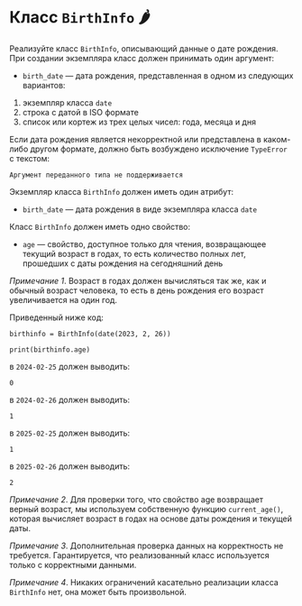 # Класс `BirthInfo` 🌶️
Реализуйте класс `BirthInfo`, описывающий данные о дате рождения. При создании экземпляра класс должен принимать один аргумент:

- `birth_date` — дата рождения, представленная в одном из следующих вариантов:
1. экземпляр класса `date`
2. строка с датой в ISO формате
3. список или кортеж из трех целых чисел: года, месяца и дня

Если дата рождения является некорректной или представлена в каком-либо другом формате, должно быть возбуждено исключение `TypeError` с текстом:

```
Аргумент переданного типа не поддерживается
```
Экземпляр класса `BirthInfo` должен иметь один атрибут:

- `birth_date` — дата рождения в виде экземпляра класса `date`

Класс `BirthInfo` должен иметь одно свойство:

- `age` — свойство, доступное только для чтения, возвращающее текущий возраст в годах, то есть количество полных лет, прошедших с даты рождения на сегодняшний день

*Примечание 1*. Возраст в годах должен вычисляться так же, как и обычный возраст человека, то есть в день рождения его возраст увеличивается на один год.

Приведенный ниже код:

```
birthinfo = BirthInfo(date(2023, 2, 26))

print(birthinfo.age)
```
в `2024-02-25` должен выводить:

```
0
```
в `2024-02-26` должен выводить:

```
1
```
в `2025-02-25` должен выводить:

```
1
```
 в `2025-02-26` должен выводить:

```
2
```
*Примечание 2*. Для проверки того, что свойство age возвращает верный возраст, мы используем собственную функцию `current_age()`, которая вычисляет возраст в годах на основе даты рождения и текущей даты.

*Примечание 3*. Дополнительная проверка данных на корректность не требуется. Гарантируется, что реализованный класс используется только с корректными данными.

*Примечание 4*. Никаких ограничений касательно реализации класса `BirthInfo` нет, она может быть произвольной.